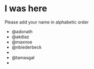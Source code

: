 # I was here

Please add your name in alphabetic order

* @adonath
* @akdiaz
* @maxnoe
* @nbiederbeck
* 
* @tamasgal
*
